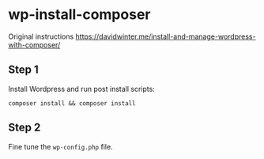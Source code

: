 # wp-install-composer

Original instructions
https://davidwinter.me/install-and-manage-wordpress-with-composer/

## Step 1

Install Wordpress and run post install scripts:

`composer install && composer install`

## Step 2

Fine tune the `wp-config.php` file.
